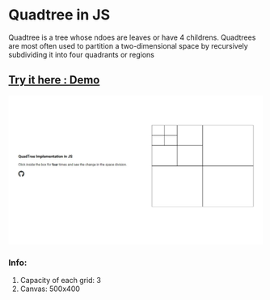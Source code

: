 # Quadtree in JS

Quadtree is a tree whose ndoes are leaves or have 4 childrens.
Quadtrees are most often used to partition a two-dimensional space by recursively subdividing it into four quadrants or regions

## [Try it here : Demo ](https://pravinpoudel.github.io/quadtree/index.html)
![screenshot](https://github.com/pravinpoudel/quadtree/blob/main/quad_demo.jpg)

### Info:
1. Capacity of each grid: 3
2. Canvas: 500x400

